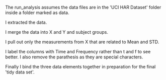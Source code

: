 The run_analysis assumes the data files are in the 'UCI HAR Dataset' folder inside a folder marked as data. 


I extracted the data. 

I merge the data into X and Y and subject groups.

I pull out only the measurements from X that are related to Mean and STD. 

I label the columns with Time and Frequency rather than t and f to see better. I also remove the parathesis as they are special characters.

Finally I bind the three data elements together in preparation for the final 'tidy data set'.

